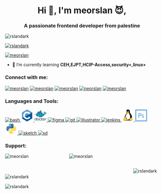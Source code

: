 <h1 align="center">Hi 👋, I'm meorslan 😈,</h1>
<h3 align="center">A passionate frontend developer from palestine</h3>

<p align="left"> <img src="https://komarev.com/ghpvc/?username=rslandark&label=Profile%20views&color=0e75b6&style=flat" alt="rslandark" /> </p>

<p align="left"> <a href="https://github.com/ryo-ma/github-profile-trophy"><img src="https://github-profile-trophy.vercel.app/?username=rslandark" alt="rslandark" /></a> </p>

<p align="left"> <a href="https://twitter.com/meorslan" target="blank"><img src="https://img.shields.io/twitter/follow/meorslan?logo=twitter&style=for-the-badge" alt="meorslan" /></a> </p>

- 🌱 I’m currently learning **CEH,EJPT,HCIP-Access,security+,linux+**

<h3 align="left">Connect with me:</h3>
<p align="left">
<a href="https://twitter.com/meorslan" target="blank"><img align="center" src="https://raw.githubusercontent.com/rahuldkjain/github-profile-readme-generator/master/src/images/icons/Social/twitter.svg" alt="meorslan" height="30" width="40" /></a>
<a href="https://linkedin.com/in/meorslan" target="blank"><img align="center" src="https://raw.githubusercontent.com/rahuldkjain/github-profile-readme-generator/master/src/images/icons/Social/linked-in-alt.svg" alt="meorslan" height="30" width="40" /></a>
<a href="https://fb.com/meorslan" target="blank"><img align="center" src="https://raw.githubusercontent.com/rahuldkjain/github-profile-readme-generator/master/src/images/icons/Social/facebook.svg" alt="meorslan" height="30" width="40" /></a>
<a href="https://instagram.com/neorslan" target="blank"><img align="center" src="https://raw.githubusercontent.com/rahuldkjain/github-profile-readme-generator/master/src/images/icons/Social/instagram.svg" alt="neorslan" height="30" width="40" /></a>
<a href="https://www.hackerrank.com/meorslan" target="blank"><img align="center" src="https://raw.githubusercontent.com/rahuldkjain/github-profile-readme-generator/master/src/images/icons/Social/hackerrank.svg" alt="meorslan" height="30" width="40" /></a>
</p>

<h3 align="left">Languages and Tools:</h3>
<p align="left"> <a href="https://www.gnu.org/software/bash/" target="_blank" rel="noreferrer"> <img src="https://www.vectorlogo.zone/logos/gnu_bash/gnu_bash-icon.svg" alt="bash" width="40" height="40"/> </a> <a href="https://www.cprogramming.com/" target="_blank" rel="noreferrer"> <img src="https://raw.githubusercontent.com/devicons/devicon/master/icons/c/c-original.svg" alt="c" width="40" height="40"/> </a> <a href="https://www.docker.com/" target="_blank" rel="noreferrer"> <img src="https://raw.githubusercontent.com/devicons/devicon/master/icons/docker/docker-original-wordmark.svg" alt="docker" width="40" height="40"/> </a> <a href="https://www.figma.com/" target="_blank" rel="noreferrer"> <img src="https://www.vectorlogo.zone/logos/figma/figma-icon.svg" alt="figma" width="40" height="40"/> </a> <a href="https://git-scm.com/" target="_blank" rel="noreferrer"> <img src="https://www.vectorlogo.zone/logos/git-scm/git-scm-icon.svg" alt="git" width="40" height="40"/> </a> <a href="https://www.adobe.com/in/products/illustrator.html" target="_blank" rel="noreferrer"> <img src="https://www.vectorlogo.zone/logos/adobe_illustrator/adobe_illustrator-icon.svg" alt="illustrator" width="40" height="40"/> </a> <a href="https://www.jenkins.io" target="_blank" rel="noreferrer"> <img src="https://www.vectorlogo.zone/logos/jenkins/jenkins-icon.svg" alt="jenkins" width="40" height="40"/> </a> <a href="https://www.linux.org/" target="_blank" rel="noreferrer"> <img src="https://raw.githubusercontent.com/devicons/devicon/master/icons/linux/linux-original.svg" alt="linux" width="40" height="40"/> </a> <a href="https://www.photoshop.com/en" target="_blank" rel="noreferrer"> <img src="https://raw.githubusercontent.com/devicons/devicon/master/icons/photoshop/photoshop-line.svg" alt="photoshop" width="40" height="40"/> </a> <a href="https://www.python.org" target="_blank" rel="noreferrer"> <img src="https://raw.githubusercontent.com/devicons/devicon/master/icons/python/python-original.svg" alt="python" width="40" height="40"/> </a> <a href="https://www.sketch.com/" target="_blank" rel="noreferrer"> <img src="https://www.vectorlogo.zone/logos/sketchapp/sketchapp-icon.svg" alt="sketch" width="40" height="40"/> </a> <a href="https://www.adobe.com/products/xd.html" target="_blank" rel="noreferrer"> <img src="https://cdn.worldvectorlogo.com/logos/adobe-xd.svg" alt="xd" width="40" height="40"/> </a> </p>


<h3 align="left">Support:</h3>
<p><a href="https://www.buymeacoffee.com/meorslan"> <img align="left" src="https://cdn.buymeacoffee.com/buttons/v2/default-yellow.png" height="50" width="210" alt="meorslan" /></a><a href="https://ko-fi.com/meorslan"> <img align="left" src="https://cdn.ko-fi.com/cdn/kofi3.png?v=3" height="50" width="210" alt="meorslan" /></a></p><br><br>


<p><img align="left" src="https://github-readme-stats.vercel.app/api/top-langs?username=rslandark&show_icons=true&locale=en&layout=compact" alt="rslandark" /></p>

<p>&nbsp;<img align="center" src="https://github-readme-stats.vercel.app/api?username=rslandark&show_icons=true&locale=en" alt="rslandark" /></p>

<p><img align="center" src="https://github-readme-streak-stats.herokuapp.com/?user=rslandark&" alt="rslandark" /></p>


